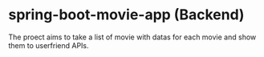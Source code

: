 # spring-boot-movie-app (Backend)

The proect aims to take a list of movie with datas for each movie and show them to userfriend APIs.
